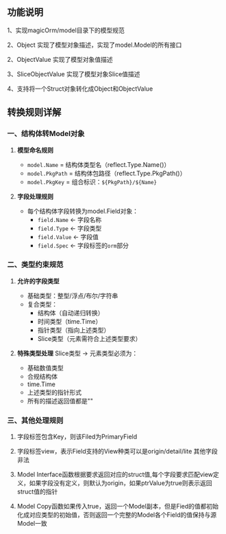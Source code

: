 ## 功能说明

1、实现magicOrm/model目录下的模型规范

2、Object 实现了模型对象描述，实现了model.Model的所有接口

2、ObjectValue 实现了模型对象值描述

3、SliceObjectValue 实现了模型对象Slice值描述

4、支持将一个Struct对象转化成Object和ObjectValue

## 转换规则详解

### 一、结构体转Model对象
1. **模型命名规则**
   - `model.Name` = 结构体类型名（reflect.Type.Name()）
   - `model.PkgPath` = 结构体包路径（reflect.Type.PkgPath()）
   - `model.PkgKey` = 组合标识：`${PkgPath}/${Name}`

2. **字段处理规则**
   - 每个结构体字段转换为model.Field对象：
     - `field.Name` ← 字段名称
     - `field.Type` ← 字段类型
     - `field.Value` ← 字段值
     - `field.Spec` ← 字段标签的`orm`部分

### 二、类型约束规范
1. **允许的字段类型**
   - 基础类型：整型/浮点/布尔/字符串
   - 复合类型：
     - 结构体（自动递归转换）
     - 时间类型（time.Time）
     - 指针类型（指向上述类型）
     - Slice类型（元素需符合上述类型要求）

2. **特殊类型处理**
   Slice类型 → 元素类型必须为：
   - 基础数值类型
   - 合规结构体
   - time.Time
   - 上述类型的指针形式
   - 所有的描述返回值都是""

### 三、其他处理规则
1. 字段标签包含Key，则该Filed为PrimaryField

2. 字段标签view，表示Field支持的View种类可以是origin/detail/lite 其他字段非法

3. Model Interface函数根据要求返回对应的struct值,每个字段要求匹配view定义，如果字段没有定义，则默认为origin，如果ptrValue为true则表示返回struct值的指针

4. Model Copy函数如果传入true，返回一个Model副本，但是Fied的值都初始化成对应类型的初始值，否则返回一个完整的Model各个Field的值保持与源Model一致
